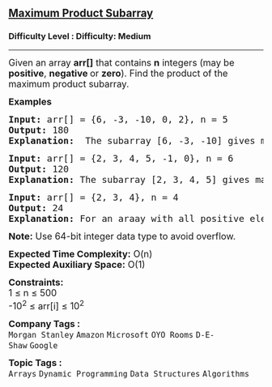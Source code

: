 <h2><a href="https://www.geeksforgeeks.org/problems/maximum-product-subarray3604/1?page=2&sortBy=submissions">Maximum Product Subarray</a></h2><h3>Difficulty Level : Difficulty: Medium</h3><hr><div class="problems_problem_content__Xm_eO"><p><span style="font-size: 18px;">Given an array <strong>arr[]</strong> that contains <strong>n</strong> integers (may be <strong>positive</strong>, <strong>negative </strong>or <strong>zero</strong>). Find the product of the maximum product subarray.</span></p>
<p><span style="font-size: 18px;"><strong>Examples<br></strong></span></p>
<pre><span style="font-size: 18px;"><strong>Input: </strong>arr[] = {6, -3, -10, 0, 2}, n = 5
<strong>Output:</strong> 180
<strong>Explanation:</strong>  The subarray [6, -3, -10] gives max product as 180.
</span></pre>
<pre><span style="font-size: 18px;"><strong>Input: </strong>arr[] = {2, 3, 4, 5, -1, 0}, n = 6
<strong>Output:</strong> 120
<strong>Explanation:</strong> The subarray [2, 3, 4, 5] gives max product as 120.
</span></pre>
<pre><span style="font-size: 18px;"><strong>Input: </strong>arr[] = {2, 3, 4}, n = 4
<strong>Output:</strong> 24
<strong>Explanation:</strong> For an araay with all positive elements, the result is produc of all elements.
</span></pre>
<p><span style="font-size: 18px;"><strong>Note:</strong> Use 64-bit integer data type to avoid overflow.</span></p>
<p><span style="font-size: 18px;"><strong>Expected Time Complexity:</strong> O(n)<br><strong>Expected Auxiliary Space:</strong>&nbsp;O(1)</span></p>
<p><span style="font-size: 18px;"><strong>Constraints:</strong><br>1 ≤ n ≤ 500<br>-10<sup>2</sup> ≤ arr[i] ≤ 10<sup>2</sup></span></p></div><p><span style=font-size:18px><strong>Company Tags : </strong><br><code>Morgan Stanley</code>&nbsp;<code>Amazon</code>&nbsp;<code>Microsoft</code>&nbsp;<code>OYO Rooms</code>&nbsp;<code>D-E-Shaw</code>&nbsp;<code>Google</code>&nbsp;<br><p><span style=font-size:18px><strong>Topic Tags : </strong><br><code>Arrays</code>&nbsp;<code>Dynamic Programming</code>&nbsp;<code>Data Structures</code>&nbsp;<code>Algorithms</code>&nbsp;